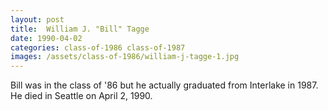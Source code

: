 ```yaml
---
layout: post
title:  William J. "Bill" Tagge
date: 1990-04-02
categories: class-of-1986 class-of-1987
images: /assets/class-of-1986/william-j-tagge-1.jpg
---
```

Bill was in the class of '86 but he actually graduated from Interlake in 1987.  He died in Seattle on April 2, 1990.
